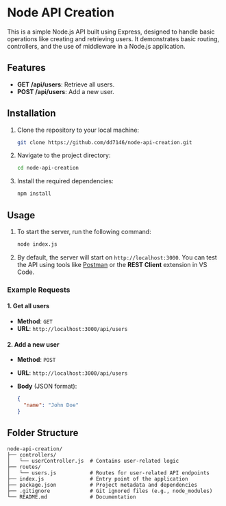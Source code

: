 

# Node API Creation

This is a simple Node.js API built using Express, designed to handle basic operations like creating and retrieving users. It demonstrates basic routing, controllers, and the use of middleware in a Node.js application.

## Features

- **GET /api/users**: Retrieve all users.
- **POST /api/users**: Add a new user.

## Installation

1. Clone the repository to your local machine:

    ```bash
    git clone https://github.com/dd7146/node-api-creation.git
    ```

2. Navigate to the project directory:

    ```bash
    cd node-api-creation
    ```

3. Install the required dependencies:

    ```bash
    npm install
    ```

## Usage

1. To start the server, run the following command:

    ```bash
    node index.js
    ```

2. By default, the server will start on `http://localhost:3000`. You can test the API using tools like [Postman](https://www.postman.com/) or the **REST Client** extension in VS Code.

### Example Requests

#### 1. Get all users

- **Method**: `GET`
- **URL**: `http://localhost:3000/api/users`

#### 2. Add a new user

- **Method**: `POST`
- **URL**: `http://localhost:3000/api/users`
- **Body** (JSON format):

    ```json
    {
      "name": "John Doe"
    }
    ```

## Folder Structure

```plaintext
node-api-creation/
├── controllers/
│   └── userController.js  # Contains user-related logic
├── routes/
│   └── users.js           # Routes for user-related API endpoints
├── index.js               # Entry point of the application
├── package.json           # Project metadata and dependencies
├── .gitignore             # Git ignored files (e.g., node_modules)
└── README.md              # Documentation
